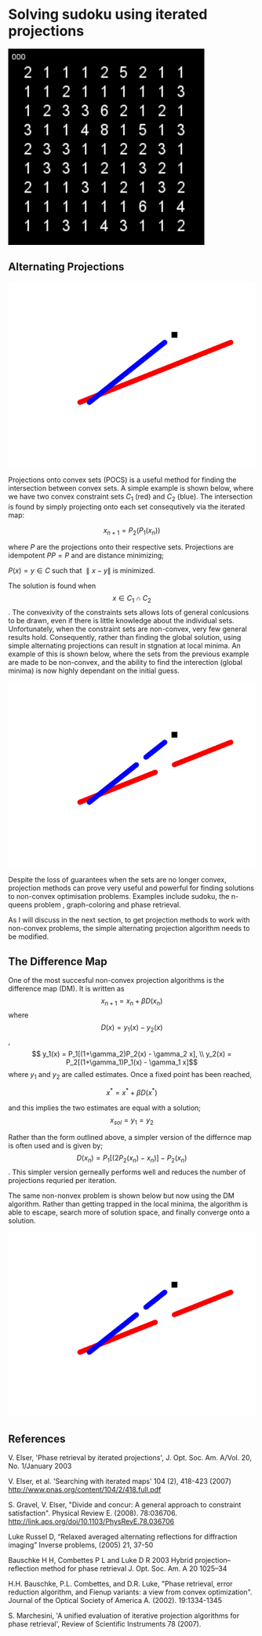 # Solving sudoku using iterated projections

<img src="images/sudoku_dm.gif" width="400">


## Alternating Projections
<img src="images/cvx-er.gif" width="520">

Projections onto convex sets (POCS) is a useful method for finding the intersection between convex sets.  A simple example is shown below, where we have two convex constraint sets $C_1$ (red) and $C_2$ (blue).  The intersection is found by simply projecting onto each set consequtively via the iterated map:

$$ x_{n+1} = P_2(P_1(x_n)) $$

where $P$ are the projections onto their respective sets.  Projections are idempotent $PP = P$ and are distance minimizing;

$P(x) = y \in C$ such that $\parallel x - y \parallel$  is minimized.

The solution is found when 
$$ x \in C_1 \cap C_2$$. 
The convexivity of the constraints sets allows lots of general conlcusions to be drawn, even if there is little knowledge about the individual sets.  Unfortunately, when the constraint sets are non-convex, very few general results hold. Consequently, rather than finding the global solution, using simple alternating projections can result in stgnation at local minima.  An example of this is shown below, where the sets from the previous example are made to be non-convex, and the ability to find the interection (global minima) is now highly dependant on the initial guess.

<img src="images/ncvx-er.gif" width="520">

Despite the loss of guarantees when the sets are no longer convex, projection methods can prove very useful and powerful for finding solutions to non-convex optimisation problems.  Examples include sudoku, the n-queens problem , graph-coloring and phase retrieval.

As I will discuss in the next section, to get projection methods to work with non-convex problems, the simple alternating projection algorithm needs to be modified.


## The Difference Map

One of the most succesful non-convex projection algorithms is the difference map (DM).  It is written as
$$ x_{n+1} = x_n + \beta D(x_n) $$
where
$$ D(x) = y_1(x) - y_2(x) $$,
$$ y_1(x) = P_1[(1+\gamma_2)P_2(x) - \gamma_2 x], \\
y_2(x) = P_2[(1+\gamma_1)P_1(x) - \gamma_1 x]$$
where $y_1$ and $y_2$ are called estimates.
Once a fixed point has been reached,

$$ x^{*} = x^{*} + \beta D(x^{*}) $$

and this implies the two estimates are equal with a solution;
$$ x_{sol} = y_1 = y_2 $$


Rather than the form outlined above, a simpler version of the differnce map is often used and is given by;
$$ D(x_n) = P_1[(2P_2(x_n)-x_n)] - P_2(x_n) $$.
This simpler version gerneally performs well and reduces the number of projections requried per iteration.

The same non-nonvex problem is shown below but now using the DM algorithm.  Rather than getting trapped in the local minima, the algorithm is able to escape, search more of solution space, and finally converge onto a solution.

<img src="images/ncvx-dm.gif" width="520">

## References

V. Elser, 'Phase retrieval by iterated projections', J. Opt. Soc. Am. A/Vol. 20, No. 1/January 2003

V. Elser, et al. 'Searching with iterated maps' 104 (2), 418-423 (2007)
http://www.pnas.org/content/104/2/418.full.pdf

S. Gravel, V. Elser, "Divide and concur: A general approach to constraint satisfaction". Physical Review E. (2008). 78:036706. http://link.aps.org/doi/10.1103/PhysRevE.78.036706

Luke Russel D, “Relaxed averaged alternating reflections for diffraction imaging” Inverse problems, (2005) 21, 37-50

Bauschke H H, Combettes P L and Luke D R 2003 Hybrid projection–reflection method for phase retrieval
J. Opt. Soc. Am. A 20 1025–34

H.H. Bauschke, P.L. Combettes, and D.R. Luke, "Phase retrieval, error reduction algorithm, and Fienup variants: a view from convex optimization". Journal of the Optical Society of America A. (2002). 19:1334-1345

S. Marchesini, 'A unified evaluation of iterative projection algorithms for phase retrieval',  Review of Scientific Instruments 78 (2007).
